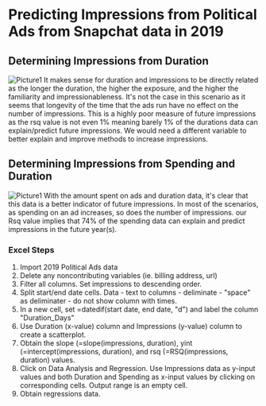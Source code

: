 # Predicting Impressions from Political Ads from Snapchat data in 2019
## Determining Impressions from Duration
![Picture1](https://user-images.githubusercontent.com/60996310/75574690-bf22a100-5a2c-11ea-8a9f-6ed885f046d6.png)
It makes sense for duration and impressions to be directly related as the longer the duration, the higher the exposure, and the higher the familiarity and impressionableness. It's not the case in this scenario as it seems that longevity of the time that the ads run have no effect on the number of impressions. This is a highly poor measure of future impressions as the rsq value is not even 1% meaning barely 1% of the durations data can explain/predict future impressions. We would need a different variable to better explain and improve methods to increase impressions.
## Determining Impressions from Spending and Duration
![Picture1](https://user-images.githubusercontent.com/60996310/75576864-c21e9100-5a2e-11ea-8cd9-38e4ce387692.png)
With the amount spent on ads and duration data, it's clear that this data is a better indicator of future impressions. In most of the scenarios, as spending on an ad increases, so does the number of impressions. our Rsq value implies that 74% of the spending data can explain and predict impressions in the future year(s). 

### Excel Steps
1. Import 2019 Political Ads data
2. Delete any noncontributing variables (ie. billing address, url)
3. Filter all columns. Set impressions to descending order. 
4. Split start/end date cells. Data - text to columns - deliminate - "space" as deliminater - do not show column with times.
5. In a new cell, set =datedif(start date, end date, "d") and label the column "Duration_Days"
6. Use Duration (x-value) column and Impressions (y-value) column to create a scatterplot.
7. Obtain the slope (=slope(impressions, duration), yint (=intercept(impressions, duration), and rsq (=RSQ(impressions, duration) values.
8. Click on Data Analysis and Regression. Use Impressions data as y-input values and both Duration and Spending as x-input values by clicking on corresponding cells. Output range is an empty cell. 
9. Obtain regressions data. 
